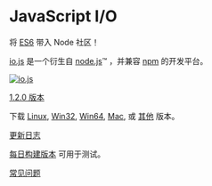 # JavaScript I/O

将 [ES6](es6.html) 带入 Node 社区！

[io.js](https://github.com/iojs/io.js) 是一个衍生自 [node.js](https://nodejs.org/)&#8482; ，并兼容 [npm](https://www.npmjs.org/) 的开发平台。

[![io.js](../images/1.0.0.png)](https://iojs.org/dist/v1.2.0/)

[1.2.0 版本](https://iojs.org/dist/v1.2.0/)

下载
[Linux](https://iojs.org/dist/v1.2.0/iojs-v1.2.0-linux-x64.tar.xz),
[Win32](https://iojs.org/dist/v1.2.0/iojs-v1.2.0-x86.msi), [Win64](https://iojs.org/dist/v1.2.0/iojs-v1.2.0-x64.msi),
[Mac](https://iojs.org/dist/v1.2.0/iojs-v1.2.0.pkg), 或 [其他](https://iojs.org/dist/v1.2.0/) 版本。


[更新日志](https://github.com/iojs/iojs-cn/blob/master/CHANGELOG.md)

[每日构建版本](https://iojs.org/download/nightly/) 可用于测试。

[常见问题](faq.html)

